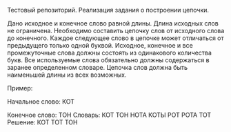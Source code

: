 Тестовый репозиторий. Реализация задания о построении цепочки. 

Дано исходное и конечное слово равной длины.
Длина исходных слов не ограничена. Необходимо составить цепочку слов от исходного слова до конечного.
Каждое следующее слово в цепочке может отличаться от предыдущего только одной буквой.
Исходное, конечное и все промежуточные слова должны состоять из одинакового количества букв.
Все используемые слова обязательно должны содержаться в заранее определенном словаре.
Цепочка слов должна быть наименьшей длины из всех возможных.

Пример:

<p>Начальное слово: КОТ
<p>Конечное слово: ТОН
Словарь:
  КОТ
  ТОН
  НОТА
  КОТЫ
  РОТ
  РОТА
  ТОТ
Решение:
  КОТ
  ТОТ
  ТОН
